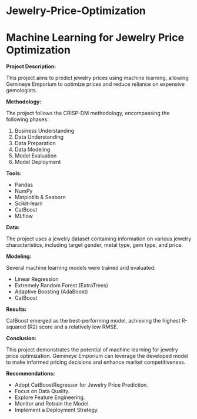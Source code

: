 # Jewelry-Price-Optimization

# Machine Learning for Jewelry Price Optimization

**Project Description:**

This project aims to predict jewelry prices using machine learning, allowing Gemineye Emporium to optimize prices and reduce reliance on expensive gemologists.

**Methodology:**

The project follows the CRISP-DM methodology, encompassing the following phases:

1. Business Understanding
2. Data Understanding
3. Data Preparation
4. Data Modeling
5. Model Evaluation
6. Model Deployment

**Tools:**

* Pandas
* NumPy
* Matplotlib & Seaborn
* Scikit-learn
* CatBoost
* MLflow

**Data:**

The project uses a jewelry dataset containing information on various jewelry characteristics, including target gender, metal type, gem type, and price.

**Modeling:**

Several machine learning models were trained and evaluated:

* Linear Regression
* Extremely Random Forest (ExtraTrees)
* Adaptive Boosting (AdaBoost)
* CatBoost

**Results:**

CatBoost emerged as the best-performing model, achieving the highest R-squared (R2) score and a relatively low RMSE.

**Conclusion:**

This project demonstrates the potential of machine learning for jewelry price optimization. Gemineye Emporium can leverage the developed model to make informed pricing decisions and enhance market competitiveness.

**Recommendations:**

* Adopt CatBoostRegressor for Jewelry Price Prediction.
* Focus on Data Quality.
* Explore Feature Engineering.
* Monitor and Retrain the Model.
* Implement a Deployment Strategy.

